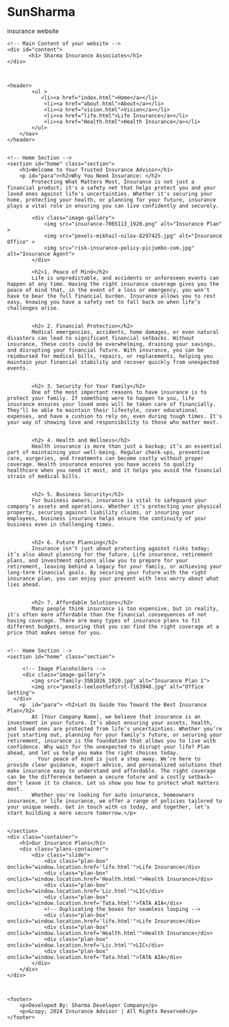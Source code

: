 # SunSharma
insurance website <br>
<!DOCTYPE html>
<html lang="en">
<head>
    <meta charset="UTF-8">
    <meta name="viewport" content="width=device-width, initial-scale=1.0">
    <title>Insurance Advisor - Home</title>
    <link rel="stylesheet" href="style.css">
</head>
<body>

    <!-- Main Content of your website -->
    <div id="content">
           <h1> Sharma Insurance Associates</h1>
    </div>

 
    
    <header>
            <ul >
               <li><a href="index.html">Home</a></li>
                <li><a href="about.html">About</a></li>
                <li><a href="vision.html">Vision</a></li>
                <li><a href="life.html">Life Insurance</a></li>
                <li><a href="Health.html">Health Insurance</a></li>
            </ul>
        </nav>
    </header>
    

    <!-- Home Section -->
    <section id="home" class="section">
        <h1>Welcome to Your Trusted Insurance Advisor</h1>
        <p id="para"><h2>Why You Need Insurance: </h2>
            Protecting What Matters Most, Insurance is not just a financial product; it's a safety net that helps protect you and your loved ones against life's uncertainties. Whether it's securing your home, protecting your health, or planning for your future, insurance plays a vital role in ensuring you can live confidently and securely.
            
            <div class="image-gallery">
                <img src="insurance-7065113_1920.png" alt="Insurance Plan" >
                <img src="pexels-mikhail-nilov-8297425.jpg" alt="Insurance Office" >
                <img src="risk-insurance-policy-picjumbo-com.jpg" alt="Insurance Agent">
            </div>

            <h2>1. Peace of Mind</h2>
            Life is unpredictable, and accidents or unforeseen events can happen at any time. Having the right insurance coverage gives you the peace of mind that, in the event of a loss or emergency, you won’t have to bear the full financial burden. Insurance allows you to rest easy, knowing you have a safety net to fall back on when life’s challenges arise.
            
           
            <h2> 2. Financial Protection</h2>
            Medical emergencies, accidents, home damages, or even natural disasters can lead to significant financial setbacks. Without insurance, these costs could be overwhelming, draining your savings, and disrupting your financial future. With insurance, you can be reimbursed for medical bills, repairs, or replacements, helping you maintain your financial stability and recover quickly from unexpected events.
            
          
            <h2> 3. Security for Your Family</h2>
            One of the most important reasons to have insurance is to protect your family. If something were to happen to you, life insurance ensures your loved ones will be taken care of financially. They’ll be able to maintain their lifestyle, cover educational expenses, and have a cushion to rely on, even during tough times. It's your way of showing love and responsibility to those who matter most.
            
           
            <h2> 4. Health and Wellness</h2>
            Health insurance is more than just a backup; it’s an essential part of maintaining your well-being. Regular check-ups, preventive care, surgeries, and treatments can become costly without proper coverage. Health insurance ensures you have access to quality healthcare when you need it most, and it helps you avoid the financial strain of medical bills.
            
          
            <h2> 5. Business Security</h2>
            For business owners, insurance is vital to safeguard your company’s assets and operations. Whether it’s protecting your physical property, securing against liability claims, or insuring your employees, business insurance helps ensure the continuity of your business even in challenging times.
            
           
            <h2> 6. Future Planning</h2>
            Insurance isn’t just about protecting against risks today; it’s also about planning for the future. Life insurance, retirement plans, and investment options allow you to prepare for your retirement, leaving behind a legacy for your family, or achieving your long-term financial goals. By securing your future with the right insurance plan, you can enjoy your present with less worry about what lies ahead.
            
           
            <h2> 7. Affordable Solutions</h2>
            Many people think insurance is too expensive, but in reality, it's often more affordable than the financial consequences of not having coverage. There are many types of insurance plans to fit different budgets, ensuring that you can find the right coverage at a price that makes sense for you.
        
            
    <!-- Home Section -->
    <section id="home" class="section">
        
         <!-- Image Placeholders -->
         <div class="image-gallery">
            <img src="family-3501026_1920.jpg" alt="Insurance Plan 1">
            <img src="pexels-leeloothefirst-7163948.jpg" alt="Office Setting">
      </div>
        <p  id="para"> <h2>Let Us Guide You Toward the Best Insurance Plan</h2>
            At [Your Company Name], we believe that insurance is an investment in your future. It’s about ensuring your assets, health, and loved ones are protected from life’s uncertainties. Whether you’re just starting out, planning for your family’s future, or securing your retirement, insurance is the foundation that allows you to live with confidence. Why wait for the unexpected to disrupt your life? Plan ahead, and let us help you make the right choices today.
              Your peace of mind is just a step away. We’re here to provide clear guidance, expert advice, and personalized solutions that make insurance easy to understand and affordable. The right coverage can be the difference between a secure future and a costly setback—don’t leave it to chance. Let us show you how to protect what matters most.
            Whether you're looking for auto insurance, homeowners insurance, or life insurance, we offer a range of policies tailored to your unique needs. Get in touch with us today, and together, let’s start building a more secure tomorrow.</p>
        
      
    </section>
    <div class="container">
        <h1>Our Insurance Plans</h1>
        <div class="plans-container">
            <div class="slide">
                <div class="plan-box" onclick="window.location.href='life.html'">Life Insurance</div>
                <div class="plan-box" onclick="window.location.href='Health.html'">Health Insurance</div>
                <div class="plan-box" onclick="window.location.href='Lic.html'">LIC</div>
                <div class="plan-box" onclick="window.location.href='Tata.html'">TATA AIA</div>
                <!-- Duplicating the boxes for seamless looping -->
                <div class="plan-box" onclick="window.location.href='life.html'">Life Insurance</div>
                <div class="plan-box" onclick="window.location.href='Health.html'">Health Insurance</div>
                <div class="plan-box" onclick="window.location.href='Lic.html'">LIC</div>
                <div class="plan-box" onclick="window.location.href='Tata.html'">TATA AIA</div>
            </div>
        </div>
    </div>

    

    <footer>
        <p>Developed By: Sharma Developer Company</p>
        <p>&copy; 2024 Insurance Advisor | All Rights Reserved</p>
    </footer>
